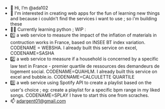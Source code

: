 - 👋 Hi, I’m @ada102
- 👀 I'm interested in creating web apps for the fun of learning new things and because i couldn't find the services i want to use ; so i'm building these
- 🧑‍🎓 Currently learning python ; WIP : 
- 1️⃣ a web service to measure the impact of the inflation of materials in contruction works in France, based on INSEE BT index variation. CODENAME = WEBSHA. I already built this service on excel, CODENAME=SASHA
- 2️⃣ a web service to measure if a household is concerned by a specific law text in France - premier quartile de ressources des demandeurs de logement social. CODENAME=QUAHLM. I already built this service on excel and bubble.io. CODENAME=CALCULETTE QUARTILE
- 3️⃣ a web service using Spotify API to create a playlist based on the user's choice ; eg: create a playlist for a specific bpm  range in my liked songs. CODENAME=SPLAY I have to start this one from scraches.
- 📫 adargent01@gmail.com

<!---
ada102/ada102 is a ✨ special ✨ repository because its `README.md` (this file) appears on your GitHub profile.
--->
